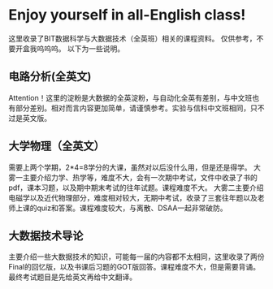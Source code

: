 # Enjoy yourself in all-English class!


这里收录了BIT数据科学与大数据技术（全英班）相关的课程资料。
仅供参考，不要开盒我呜呜呜。
以下为一些说明。

## 电路分析(全英文)
Attention！这里的淀粉是大数据的全英淀粉，与自动化全英有差别，与中文班也有部分差别。相对而言内容更加简单，请谨慎参考。实验与信科中文班相同，只不过是英文版。

## 大学物理（全英文）
需要上两个学期，2*4=8学分的大课，虽然对以后没什么用，但是还是得学。
大雾一主要介绍力学、热学等，难度不大，会有一次期中考试，文件中收录了书的pdf，课本习题，以及期中期末考试的往年试题。课程难度不大。
大雾二主要介绍电磁学以及近代物理部分，难度相对较大，无期中考试，收录了三套往年题以及老师上课的quiz和答案。课程难度较大，与离散、DSAA一起非常破防。

## 大数据技术导论
主要介绍一些大数据技术的知识，可能每一届的内容都不太相同，这里收录了两份Final的回忆版，以及书课后习题的GOT版回答。课程难度不大，但是需要背诵。最终考试题目是先给英文再给中文翻译。

